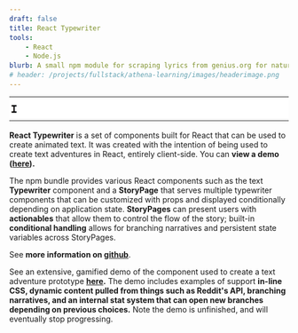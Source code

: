 ```yaml
---
draft: false
title: React Typewriter
tools: 
    - React
    - Node.js
blurb: A small npm module for scraping lyrics from genius.org for natural language processing and other applications.
# header: /projects/fullstack/athena-learning/images/headerimage.png
---
```


<img src="./images/typewriterex.gif" class="mx-auto mt-3" />

**React Typewriter** is a set of components built for React that can be used to create animated text. It was created with the intention of being used to create text adventures in React, entirely client-side. You can **view a demo ([here](https://k-m-crawford.github.io/react-typewriter-component/)).**

The npm bundle provides various React components such as the text **Typewriter** component and a **StoryPage** that serves multiple typewriter components that can be customized with props and displayed conditionally depending on application state. **StoryPages** can present users with **actionables** that allow them to control the flow of the story; built-in **conditional handling** allows for branching narratives and persistent state variables across StoryPages. 

See **more information on [github](https://github.com/k-m-crawford/react-typewriter-component)**.

See an extensive, gamified demo of the component used to create a text adventure prototype **[here](https://k-m-crawford.github.io/react-text-adventure).** The demo includes examples of support **in-line CSS, dynamic content pulled from things such as Reddit's API, branching narratives, and an internal stat system that can open new branches depending on previous choices.** Note the demo is unfinished, and will eventually stop progressing. 